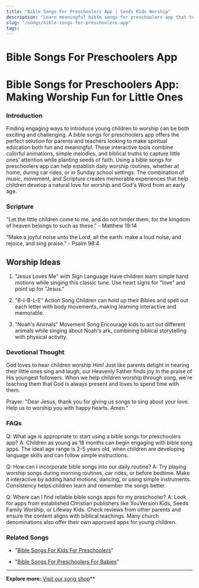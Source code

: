 ```yaml
---
title: "Bible Songs For Preschoolers App | Seeds Kids Worship"
description: "Learn meaningful bible songs for preschoolers app that teach Scripture through music. Interactive worship resources for kids and families."
slug: "/songs/bible-songs-for-preschoolers-app"
tags:
---
```


# Bible Songs For Preschoolers App

# Bible Songs for Preschoolers App: Making Worship Fun for Little Ones

### Introduction
Finding engaging ways to introduce young children to worship can be both exciting and challenging. A bible songs for preschoolers app offers the perfect solution for parents and teachers looking to make spiritual education both fun and meaningful. These interactive tools combine colorful animations, simple melodies, and biblical truths to capture little ones' attention while planting seeds of faith. Using a bible songs for preschoolers app can help establish daily worship routines, whether at home, during car rides, or in Sunday school settings. The combination of music, movement, and Scripture creates memorable experiences that help children develop a natural love for worship and God's Word from an early age.

### Scripture
"Let the little children come to me, and do not hinder them, for the kingdom of heaven belongs to such as these." - Matthew 19:14

"Make a joyful noise unto the Lord, all the earth: make a loud noise, and rejoice, and sing praise." - Psalm 98:4

## Worship Ideas
1. "Jesus Loves Me" with Sign Language
Have children learn simple hand motions while singing this classic tune. Use heart signs for "love" and point up for "Jesus."

2. "B-I-B-L-E" Action Song
Children can hold up their Bibles and spell out each letter with body movements, making learning interactive and memorable.

3. "Noah's Animals" Movement Song
Encourage kids to act out different animals while singing about Noah's ark, combining biblical storytelling with physical activity.

### Devotional Thought
God loves to hear children worship Him! Just like parents delight in hearing their little ones sing and laugh, our Heavenly Father finds joy in the praise of His youngest followers. When we help children worship through song, we're teaching them that God is always present and loves to spend time with them.

Prayer: "Dear Jesus, thank you for giving us songs to sing about your love. Help us to worship you with happy hearts. Amen."

### FAQs

Q: What age is appropriate to start using a bible songs for preschoolers app?
A: Children as young as 18 months can begin engaging with bible song apps. The ideal age range is 2-5 years old, when children are developing language skills and can follow simple instructions.

Q: How can I incorporate bible songs into our daily routine?
A: Try playing worship songs during morning routines, car rides, or before bedtime. Make it interactive by adding hand motions, dancing, or using simple instruments. Consistency helps children learn and remember the songs better.

Q: Where can I find reliable bible songs apps for my preschooler?
A: Look for apps from established Christian publishers like YouVersion Kids, Seeds Family Worship, or Lifeway Kids. Check reviews from other parents and ensure the content aligns with biblical teachings. Many church denominations also offer their own approved apps for young children.

### Related Songs

- "[Bible Songs For Kids For Preschoolers](/songs/bible-songs-for-kids-for-preschoolers/)"

- "[Bible Songs For Preschoolers For Babies](/songs/bible-songs-for-preschoolers-for-babies/)"

---

**Explore more:** [Visit our song shop](https://seedskidsworship.com/shop)**

<!-- Schema Markup -->
<script type="application/ld+json">
{
  "@context": "https://schema.org",
  "@type": "MusicRecording",
  "name": "Bible Songs For Preschoolers App",
  "byArtist": {
    "@type": "MusicGroup",
    "name": "Seeds Kids Worship"
  },
  "isFamilyFriendly": true,
  "url": "https://seedskidsworship.com/songs/bible-songs-for-preschoolers-app/"
}
</script>